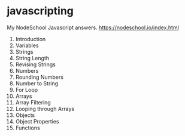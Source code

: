 # javascripting
My NodeSchool Javascript answers.
https://nodeschool.io/index.html

1. Introduction
2. Variables
3. Strings
4. String Length
5. Revising Strings
6. Numbers
7. Rounding Numbers
8. Number to String
9. For Loop
10. Arrays
11. Array Filtering
12. Looping through Arrays
13. Objects
14. Object Properties
15. Functions
